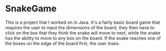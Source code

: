 # SnakeGame
This is a project that I worked on in Java. It's a fairly basic board game that requires the user to input the dimensions of the board,
they then have to click on the box that they think the snake will move to next, while the snake has the ability to move to any box on the board. If the snake
reaches one of the boxes on the edge of the board first, the user loses.
